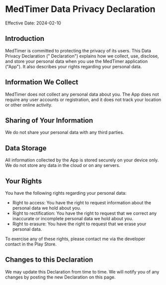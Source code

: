 # MedTimer Data Privacy Declaration

Effective Date: 2024-02-10

## Introduction

MedTimer is committed to protecting the privacy of its users. This Data Privacy Declaration ("
Declaration") explains how we collect, use, disclose, and store your personal data when you use the
MedTimer application ("App"). It also describes your rights regarding your personal data.

## Information We Collect

MedTimer does not collect any personal data about you. The App does not require any user
accounts or registration, and it does not track your location or other online activity.

## Sharing of Your Information

We do not share your personal data with any third parties.

## Data Storage

All information collected by the App is stored securely on your device only. We do not store any
data in the cloud or on any servers.

## Your Rights

You have the following rights regarding your personal data:

- Right to access: You have the right to request information about the personal data we hold about
  you.
- Right to rectification: You have the right to request that we correct any inaccurate or incomplete
  personal data we hold about you.
- Right to erasure: You have the right to request that we erase your personal data.

To exercise any of these rights, please contact me via the developer contact in the Play Store.

## Changes to this Declaration

We may update this Declaration from time to time. We will notify you of any changes by posting the
new Declaration on this page.
